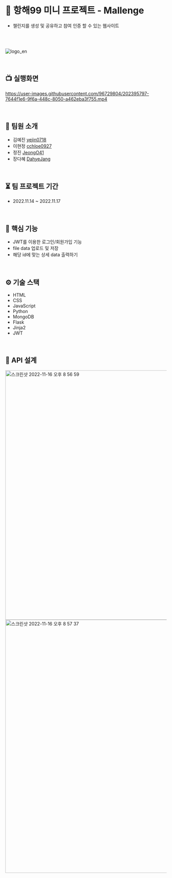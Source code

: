 
# 🚢 항해99 미니 프로젝트 - Mallenge
+ 챌린지를 생성 및 공유하고 참여 인증 할 수 있는 웹사이트

<br />
<br />

![logo_en](https://user-images.githubusercontent.com/96729804/201869527-747d3292-4264-49d1-8dcc-28c2a6f24972.png)


<br />

## 📺 실행화면
https://user-images.githubusercontent.com/96729804/202395797-7644f1e6-9f6a-448c-8050-a462eba3f755.mp4



<br />

## 👤 팀원 소개
+ 김예진 [yejin0718](https://github.com/yejin0718)
+ 이현정 [cchloe0927](https://github.com/cchloe0927)
+ 정진 [JeongO41](https://github.com/JeongO41)
+ 장다혜 [DahyeJang](https://github.com/DahyeJang)

<br />

## ⏳ 팀 프로젝트 기간
+ 2022.11.14 ~ 2022.11.17

<br />

## 🔑 핵심 기능
+ JWT를 이용한 로그인/회원가입 기능
+ file data 업로드 및 저장
+ 해당 id에 맞는 상세 data 출력하기

<br />

## ⚙️ 기술 스택
+ HTML
+ CSS
+ JavaScript
+ Python
+ MongoDB
+ Flask
+ Jinja2
+ JWT

<br />

## 🧮 API 설계

<img width="779" alt="스크린샷 2022-11-16 오후 8 56 59" src="https://user-images.githubusercontent.com/96729804/202174896-c2e7a965-d39e-4e28-bf52-71566ddb8b07.png">
<img width="791" alt="스크린샷 2022-11-16 오후 8 57 37" src="https://user-images.githubusercontent.com/96729804/202174921-08b51fff-2766-4f9b-af37-6d1d7af589ac.png">

